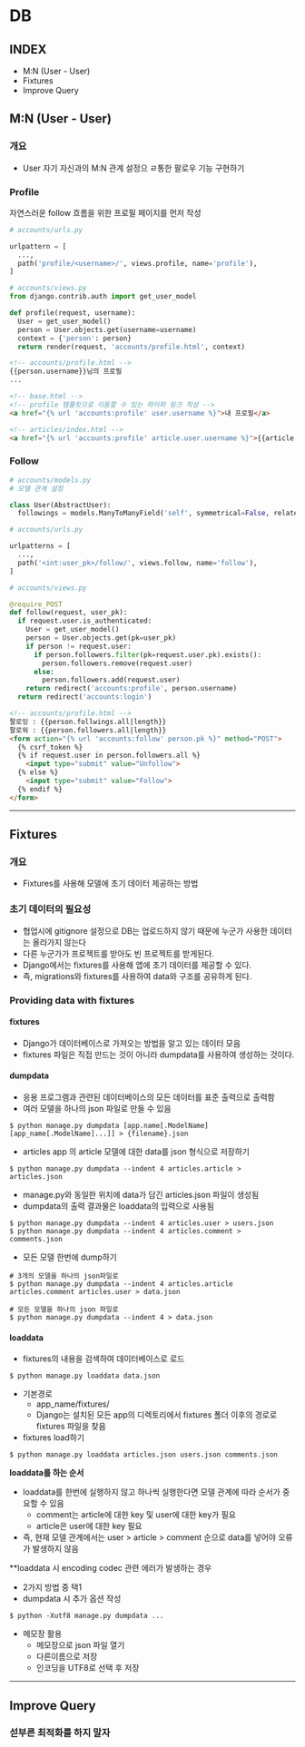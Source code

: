 # DB
## INDEX
- M:N (User - User)
- Fixtures
- Improve Query

## M:N (User - User)
### 개요
- User 자기 자신과의 M:N 관계 설정으 ㄹ통한 팔로우 기능 구현하기

### Profile
자연스러운 follow 흐름을 위한 프로필 페이지를 먼저 작성
```python
# accounts/urls.py

urlpattern = [
  ...,
  path('profile/<username>/', views.profile, name='profile'),
]
```
```python
# accounts/views.py
from django.contrib.auth import get_user_model

def profile(request, username):
  User = get_user_model()
  person = User.objects.get(username=username)
  context = {'person': person}
  return render(request, 'accounts/profile.html', context)
```
```html
<!-- accounts/profile.html -->
{{person.username}}님의 프로필
...
```
```html
<!-- base.html -->
<!-- profile 템플릿으로 이동할 수 있는 하이퍼 링크 작성 -->
<a href="{% url 'accounts:profile' user.username %}">내 프로필</a>

<!-- articles/index.html -->
<a href="{% url 'accounts:profile' article.user.username %}">{{article.user}}</a>
```

### Follow
```python
# accounts/models.py
# 모델 관계 설정

class User(AbstractUser):
  followings = models.ManyToManyField('self', symmetrical=False, related_name='followers')
```
```python
# accounts/urls.py

urlpatterns = [
  ...,
  path('<int:user_pk>/follow/', views.follow, name='follow'),
]
```
```python
# accounts/views.py

@require_POST
def follow(request, user_pk):
  if request.user.is_authenticated:
    User = get_user_model()
    person = User.objects.get(pk=user_pk)
    if person != request.user:
      if person.followers.filter(pk=request.user.pk).exists():
        person.followers.remove(request.user)
      else:
        person.followers.add(request.user)
    return redirect('accounts:profile', person.username)
  return redirect('accounts:login')
```
```html
<!-- accounts/profile.html -->
팔로잉 : {{person.follwings.all|length}}
팔로워 : {{person.followers.all|length}}
<form action="{% url 'accounts:follow' person.pk %}" method="POST">
  {% csrf_token %}
  {% if request.user in person.followers.all %}
    <input type="submit" value="Unfollow">
  {% else %}
    <input type="submit" value="Follow">
  {% endif %}
</form>
```
-----------
## Fixtures
### 개요
- Fixtures를 사용해 모델에 초기 데이터 제공하는 방법

### 초기 데이터의 필요성
- 협업시에 gitignore 설정으로 DB는 업로드하지 않기 때문에 누군가 사용한 데이터는 올라가지 않는다
- 다른 누군가가 프로젝트를 받아도 빈 프로젝트를 받게된다.
- Django에서는 fixtures를 사용해 앱에 초기 데이터를 제공할 수 있다.
- 즉, migrations와 fixtures를 사용하여 data와 구조를 공유하게 된다.

### Providing data with fixtures
#### fixtures
- Django가 데이터베이스로 가져오는 방법을 알고 있는 데이터 모음
- fixtures 파일은 직접 만드는 것이 아니라 dumpdata를 사용하여 생성하는 것이다.

#### dumpdata
- 응용 프로그램과 관련된 데이터베이스의 모든 데이터를 표준 출력으로 출력함
- 여러 모델을 하나의 json 파일로 만들 수 있음
```
$ python manage.py dumpdata [app.name[.ModelName][app_name[.ModelName]...]] > {filename}.json
```
- articles app 의 article 모델에 대한 data를 json 형식으로 저장하기
```
$ python manage.py dumpdata --indent 4 articles.article > articles.json
```
- manage.py와 동일한 위치에 data가 담긴 articles.json 파일이 생성됨
- dumpdata의 출력 결과물은 loaddata의 입력으로 사용됨
```
$ python manage.py dumpdata --indent 4 articles.user > users.json
$ python manage.py dumpdata --indent 4 articles.comment > comments.json
```
- 모든 모델 한번에 dump하기
```
# 3개의 모델을 하나의 json파일로
$ python manage.py dumpdata --indent 4 articles.article articles.comment articles.user > data.json

# 모든 모델을 하나의 json 파일로
$ python manage.py dumpdata --indent 4 > data.json
```

#### loaddata
- fixtures의 내용을 검색하여 데이터베이스로 로드
```
$ python manage.py loaddata data.json
```
- 기본경로
  - app_name/fixtures/
  - Django는 설치된 모든 app의 디렉토리에서 fixtures 폴더 이후의 경로로 fixtures 파일을 찾음
- fixtures load하기
```
$ python manage.py loaddata articles.json users.json comments.json
```

**loaddata를 하는 순서**
- loaddata를 한번에 실행하지 않고 하나씩 실행한다면 모델 관계에 따라 순서가 중요할 수 있음
  - comment는 article에 대한 key 및 user에 대한 key가 필요
  - article은 user에 대한 key 필요
- 즉, 현재 모델 관계에서는 user > article > comment 순으로 data를 넣어야 오류가 발생하지 않음

**loaddata 시 encoding codec 관련 에러가 발생하는 경우
- 2가지 방법 중 택1
- dumpdata 시 추가 옵션 작성
```
$ python -Xutf8 manage.py dumpdata ...
```
- 메모장 활용
  - 메모장으로 json 파일 열기
  - 다른이름으로 저장
  - 인코딩을 UTF8로 선택 후 저장
-----------
## Improve Query
### 섣부른 최적화를 하지 말자